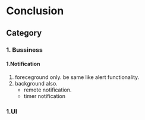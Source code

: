 # Conclusion

## Category

### 1. Bussiness
#### 1.Notification
1. foreceground only. be same like alert functionality.
2. background also.
	- remote notification.
	- timer notification

### 1.UI
